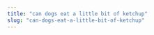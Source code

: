 ```yaml
---
title: "can dogs eat a little bit of ketchup"
slug: "can-dogs-eat-a-little-bit-of-ketchup"
---
```


